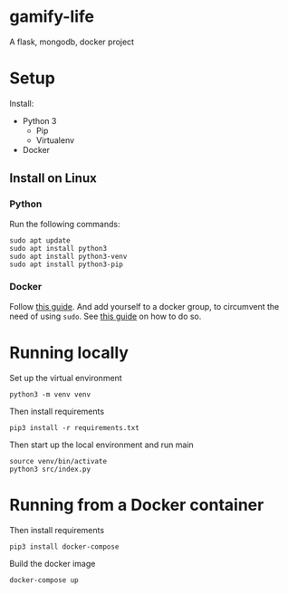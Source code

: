 # gamify-life
A flask, mongodb, docker project

# Setup
Install:
- Python 3
  - Pip
  - Virtualenv
- Docker

## Install on Linux
### Python
Run the following commands:

```
sudo apt update
sudo apt install python3
sudo apt install python3-venv
sudo apt install python3-pip
```

### Docker
Follow [this guide](https://docs.docker.com/install/linux/docker-ce/ubuntu/).
And add yourself to a docker group, to circumvent the need of using `sudo`. See [this guide](https://docs.docker.com/install/linux/linux-postinstall/) on how to do so.

# Running locally
Set up the virtual environment

```
python3 -m venv venv
```

Then install requirements

```
pip3 install -r requirements.txt
```

Then start up the local environment and run main

```
source venv/bin/activate
python3 src/index.py
```


# Running from a Docker container

Then install requirements

```
pip3 install docker-compose
```

Build the docker image

```
docker-compose up
```